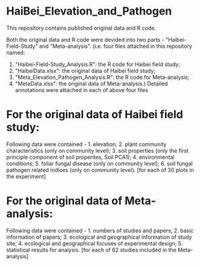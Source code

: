 # HaiBei_Elevation_and_Pathogen
This repository contains published original data and R code.

Both the original data and R code were devided into two parts - "Haibei-Field-Study" and "Meta-analysis".
(i.e. four files attached in this repository named:
   1. "Haibei-Field-Study_Analysis.R": the R code for Haibei field study;
   2. "HaibeiData.xlsx": the original data of Haibei field study;
   3. "Meta_Elevation_Pathogen_Analysis.R": the R code for Meta-analysis;
   4. "MetaData.xlsx": the original data of Meta-analysis.)
Detailed annotations were attached in each of above four files

# For the original data of Haibei field study:
  Following data were contained - 1. elevation;
                                  2. plant community characteristics (only on community level);
                                  3. soil properties (only the first principle component of soil properites, Soil PCA1);
                                  4. environmental conditions;
                                  5. foliar fungal disease (only on community level);
                                  6. soil fungal pathogen related indices (only on community level).
                                  [for each of 30 plots in the experiment]
# For the original data of Meta-analysis:
  Following data were contained - 1. numbers of studies and papers;
                                  2. basic information of papers;
                                  3. ecological and geographical information of study site;
                                  4. ecological and geographical focuses of experimental design;
                                  5. statistical results for analysis.
                                  [for each of 62 studies included in the Meta-analysis]              
